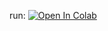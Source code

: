 run:
<a target="_blank" href="https://colab.research.google.com/github/1tbfree/GoogleColabHacks/blob/main/sshx.ipynb">
  <img src="https://colab.research.google.com/assets/colab-badge.svg" alt="Open In Colab"/>
</a>
